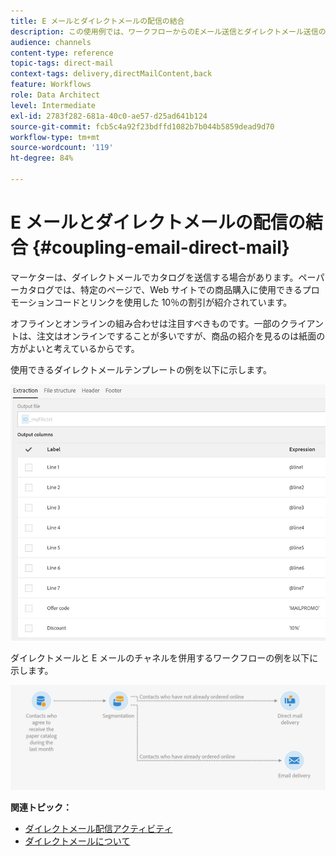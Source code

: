 ```yaml
---
title: E メールとダイレクトメールの配信の結合
description: この使用例では、ワークフローからのEメール送信とダイレクトメール送信の例を示します。
audience: channels
content-type: reference
topic-tags: direct-mail
context-tags: delivery,directMailContent,back
feature: Workflows
role: Data Architect
level: Intermediate
exl-id: 2783f282-681a-40c0-ae57-d25ad641b124
source-git-commit: fcb5c4a92f23bdffd1082b7b044b5859dead9d70
workflow-type: tm+mt
source-wordcount: '119'
ht-degree: 84%

---
```


# E メールとダイレクトメールの配信の結合 {#coupling-email-direct-mail}

マーケターは、ダイレクトメールでカタログを送信する場合があります。ペーパーカタログでは、特定のページで、Web サイトでの商品購入に使用できるプロモーションコードとリンクを使用した 10％の割引が紹介されています。

オフラインとオンラインの組み合わせは注目すべきものです。一部のクライアントは、注文はオンラインですることが多いですが、商品の紹介を見るのは紙面の方がよいと考えているからです。

使用できるダイレクトメールテンプレートの例を以下に示します。

![](assets/direct_mail_9.png)

ダイレクトメールと E メールのチャネルを併用するワークフローの例を以下に示します。

![](assets/direct_mail_10.png)

**関連トピック：**

* [ダイレクトメール配信アクティビティ](../../automating/using/direct-mail-delivery.md)
* [ダイレクトメールについて](../../channels/using/about-direct-mail.md)

